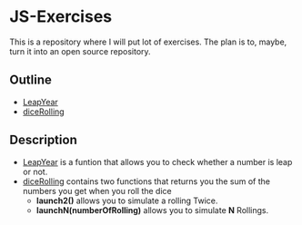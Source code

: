 # JS-Exercises
This is a repository where I will put lot of exercises. The plan is to, maybe, turn it into an open source repository.

## Outline

- [LeapYear](./js/leapYear.js)
- [diceRolling](./js/diceRolling.js)

## Description
- [LeapYear](./js/leapYear.js) is a funtion that allows you to check whether a number is leap or not.
- [diceRolling](./js/diceRolling.js) contains two functions that returns you the sum of the numbers you get when you roll the dice
    - **launch2()** allows you to simulate a rolling Twice.
    - **launchN(numberOfRolling)** allows you to simulate **N** Rollings.
